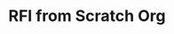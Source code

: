 # RFI from Scratch Org

<div id="lightning"></div>

<script type="text/javascript" src="https://force-nosoftware-8295-dev-ed.scratch.lightning.force.com/lightning/lightning.out.js"></script>

<script type="text/javascript">
$Lightning.use("c:requestForInformationApp", function() {
        $Lightning.createComponent(
             "c:requestForInformationForm",
             {"rfi_controller":"RFI Controller 0000"},
             "lightning",
             function(cmp) {
                 console.log("LWC Component Created.");
             } 
      );
    },
    'https://force-nosoftware-8295-dev-ed.scratch.my.site.com/Admissions'
);
</script>
